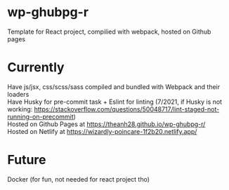# wp-ghubpg-r
Template for React project, compilied with webpack, hosted on Github pages

# Currently
  Have js/jsx, css/scss/sass compiled and bundled with Webpack and their loaders  
  Have Husky for pre-commit task + Eslint for linting (7/2021, if Husky is not working: https://stackoverflow.com/questions/50048717/lint-staged-not-running-on-precommit)  
  Hosted on Github Pages at https://theanh28.github.io/wp-ghubpg-r/  
  Hosted on Netlify at https://wizardly-poincare-1f2b20.netlify.app/
  
# Future
  Docker (for fun, not needed for react project tho)
